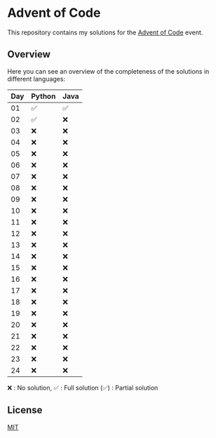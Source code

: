 
# Advent of Code

  

This repository contains my solutions for the [Advent of Code](https://adventofcode.com) event.

  
  

## Overview

Here you can see an overview of the completeness of the solutions in different languages:

| Day | Python | Java |
|--|--|--|
|01|✅|✅|
|02|✅|❌|
|03|❌|❌|
|04|❌|❌|
|05|❌|❌|
|06|❌|❌|
|07|❌|❌|
|08|❌|❌|
|09|❌|❌|
|10|❌|❌|
|11|❌|❌|
|12|❌|❌|
|13|❌|❌|
|14|❌|❌|
|15|❌|❌|
|16|❌|❌|
|17|❌|❌|
|18|❌|❌|
|19|❌|❌|
|20|❌|❌|
|21|❌|❌|
|22|❌|❌|
|23|❌|❌|
|24|❌|❌|

❌   : No solution,
✅   : Full solution
(✅) : Partial solution

## License

[MIT](https://choosealicense.com/licenses/mit/)

